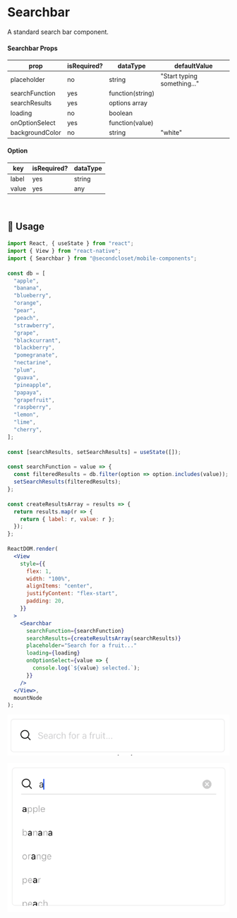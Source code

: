 # Searchbar

A standard search bar component.

<!--- https://www.tablesgenerator.com/markdown_tables -->

#### Searchbar Props

| prop            | isRequired? | dataType         | defaultValue                |
| --------------- | ----------- | ---------------- | --------------------------- |
| placeholder     | no          | string           | "Start typing something..." |
| searchFunction  | yes         | function(string) |                             |
| searchResults   | yes         | options array    |                             |
| loading         | no          | boolean          |                             |
| onOptionSelect  | yes         | function(value)  |                             |
| backgroundColor | no          | string           | "white"                     |

#### Option

| key   | isRequired? | dataType |
| ----- | ----------- | -------- |
| label | yes         | string   |
| value | yes         | any      |

<br/>

## 🔨 Usage

```jsx
import React, { useState } from "react";
import { View } from "react-native";
import { Searchbar } from "@secondcloset/mobile-components";

const db = [
  "apple",
  "banana",
  "blueberry",
  "orange",
  "pear",
  "peach",
  "strawberry",
  "grape",
  "blackcurrant",
  "blackberry",
  "pomegranate",
  "nectarine",
  "plum",
  "guava",
  "pineapple",
  "papaya",
  "grapefruit",
  "raspberry",
  "lemon",
  "lime",
  "cherry",
];

const [searchResults, setSearchResults] = useState([]);

const searchFunction = value => {
  const filteredResults = db.filter(option => option.includes(value));
  setSearchResults(filteredResults);
};

const createResultsArray = results => {
  return results.map(r => {
    return { label: r, value: r };
  });
};

ReactDOM.render(
  <View
    style={{
      flex: 1,
      width: "100%",
      alignItems: "center",
      justifyContent: "flex-start",
      padding: 20,
    }}
  >
    <Searchbar
      searchFunction={searchFunction}
      searchResults={createResultsArray(searchResults)}
      placeholder="Search for a fruit..."
      loading={loading}
      onOptionSelect={value => {
        console.log(`${value} selected.`);
      }}
    />
  </View>,
  mountNode
);
```

![Collapsed Searchbar](https://github.com/SecondCloset/mobile-components/blob/master/docs/images/Searchbar/collapsed_searchbar.png?raw=true)

![Searchbar With Results](https://github.com/SecondCloset/mobile-components/blob/master/docs/images/Searchbar/searchbar_with_results.png?raw=true)

<br/>
